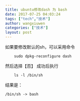 ```yaml
---
title: ubuntu修改dash 为 bash
date: 2017-07-25 04:03:24
tags: ["tech","技术"]
author: wangxiuwen
categories: ["技术"]
layout: post
---
```


如果要修改默认的sh，可以采用命令
	
		sudo dpkg-reconfigure dash
		
然后选择【否】
成功后执行
	
		ls -l /bin/sh
		
结果是： 

	/bin/sh -> bash